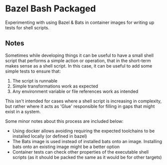 # Bazel Bash Packaged

Experimenting with using Bazel & Bats in container images for writing up tests for shell scripts.

## Notes

Sometimes while developing things it can be useful to have a small shell script that performs a simple action or operation, that in the short-term makes sense as a shell script. In this case, it can be useful to add some simple tests to ensure that:

1) The script is runnable
2) Simple transformations work as expected
3) Any environment variable or file references work as intended

This isn't intended for cases where a shell script is increasing in complexity, but rather where it acts as 'Glue' responsible for filling in gaps that might exist in a system.

Some minor notes about this process are included below:

- Using docker allows avoiding requiring the expected toolchains to be installed locally (or defined in bazel)
- The Bats image is used instead of installed bats onto an image. Installing bats onto an existing image might be a better option
- Container tests can check other properties of the executable shell scripts (as it should be packed the same as it would be for other targets)